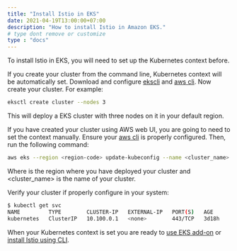 ```yaml
---
title: "Install Istio in EKS"
date: 2021-04-19T13:00:00+07:00
description: "How to install Istio in Amazon EKS."
# type dont remove or customize
type : "docs"
---
```

To install Istio in EKS, you will need to set up the Kubernetes context before.

If you create your cluster from the command line, Kubernetes context will be automatically set. Download and configure [ekscli](https://aws.amazon.com/blogs/opensource/eksctl-eks-cluster-one-command/) and [aws cli](https://docs.aws.amazon.com/cli/latest/userguide/cli-chap-configure.html). Now create your cluster. For example:

```sh
eksctl create cluster --nodes 3
```

This will deploy a EKS cluster with three nodes on it in your default region.

If you have created your cluster using AWS web UI, you are going to need to set the context manually. Ensure your [aws cli](https://docs.aws.amazon.com/cli/latest/userguide/cli-chap-configure.html) is properly configured. Then, run the following command:


```sh
aws eks --region <region-code> update-kubeconfig --name <cluster_name>
```

Where <region-code> is the region where you have deployed your cluster and <cluster_name> is the name of your cluster.

Verify your cluster if properly configure in your system:

```sh
$ kubectl get svc
NAME         TYPE        CLUSTER-IP   EXTERNAL-IP   PORT(S)   AGE
kubernetes   ClusterIP   10.100.0.1   <none>        443/TCP   3d18h
```


When your Kubernetes context is set you are ready to [use EKS add-on](/getmesh-cli/install-istio/install-istio-in-eks-with-addon/) or [install Istio using CLI](/getmesh-cli/install-istio/).
